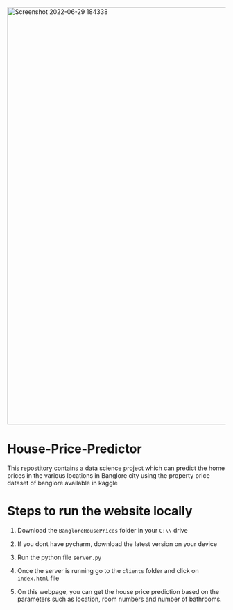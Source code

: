 <img width="960" alt="Screenshot 2022-06-29 184338" src="https://user-images.githubusercontent.com/87217567/176445070-dff98b7b-e592-4c99-96d0-11e00e724d01.png">

# House-Price-Predictor
This repostitory contains a data science project which can predict the home prices in the various locations in Banglore city using the property price dataset of banglore available in kaggle

# Steps to run the website locally
1. Download the `BangloreHousePrices` folder in your `C:\\` drive

2. If you dont have pycharm, download the latest version on your device

3. Run the python file `server.py` 

4. Once the server is running go to the `clients` folder and click on `index.html` file

5. On this webpage, you can get the house price prediction based on the parameters such as location, room numbers and number of bathrooms.
  
